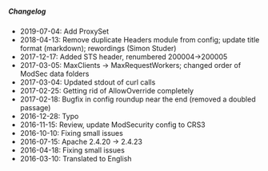 ##### Changelog

* 2019-07-04: Add ProxySet
* 2018-04-13: Remove duplicate Headers module from config; update title format (markdown); rewordings (Simon Studer)
* 2017-12-17: Added STS header, renumbered 200004->200005
* 2017-03-05: MaxClients -> MaxRequestWorkers; changed order of ModSec data folders
* 2017-03-04: Updated stdout of curl calls
* 2017-02-25: Getting rid of AllowOverride completely
* 2017-02-18: Bugfix in config roundup near the end (removed a doubled passage)
* 2016-12-28: Typo
* 2016-11-15: Review, update ModSecurity config to CRS3
* 2016-10-10: Fixing small issues
* 2016-07-15: Apache 2.4.20 -> 2.4.23
* 2016-04-18: Fixing small issues
* 2016-03-10: Translated to English

